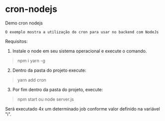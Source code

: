 # cron-nodejs
Demo cron nodejs

```
O exemplo mostra a utilização do cron para usar no backend com NodeJs
```

Requisitos:
1. Instale o node em seu sistema operacional e execute o comando.
> npm i yarn -g
2. Dentro da pasta do projeto execute:
> yarn add cron
3. Por fim dentro da pasta do projeto, execute:
> npm start ou node server.js

Será executado 4x um determinado job conforme valor definido na variável "i".
